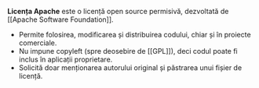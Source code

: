  **Licența Apache** este o licență open source permisivă, dezvoltată de [[Apache Software Foundation]].
- Permite folosirea, modificarea și distribuirea codului, chiar și în proiecte comerciale.
- Nu impune copyleft (spre deosebire de [[GPL]]), deci codul poate fi inclus în aplicații proprietare.
- Solicită doar menționarea autorului original și păstrarea unui fișier de licență.